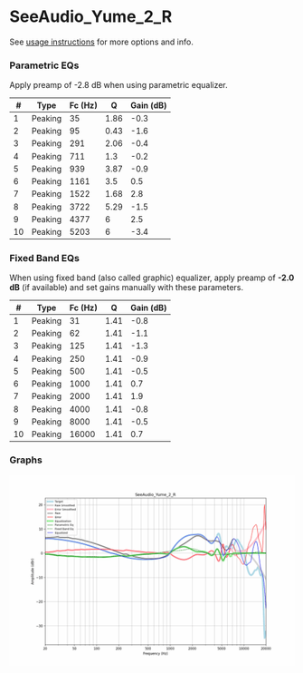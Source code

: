 # SeeAudio_Yume_2_R
See [usage instructions](https://github.com/jaakkopasanen/AutoEq#usage) for more options and info.

### Parametric EQs
Apply preamp of -2.8 dB when using parametric equalizer.

|   # | Type    |   Fc (Hz) |    Q |   Gain (dB) |
|-----|---------|-----------|------|-------------|
|   1 | Peaking |        35 | 1.86 |        -0.3 |
|   2 | Peaking |        95 | 0.43 |        -1.6 |
|   3 | Peaking |       291 | 2.06 |        -0.4 |
|   4 | Peaking |       711 | 1.3  |        -0.2 |
|   5 | Peaking |       939 | 3.87 |        -0.9 |
|   6 | Peaking |      1161 | 3.5  |         0.5 |
|   7 | Peaking |      1522 | 1.68 |         2.8 |
|   8 | Peaking |      3722 | 5.29 |        -1.5 |
|   9 | Peaking |      4377 | 6    |         2.5 |
|  10 | Peaking |      5203 | 6    |        -3.4 |

### Fixed Band EQs
When using fixed band (also called graphic) equalizer, apply preamp of **-2.0 dB** (if available) and set gains manually with these parameters.

|   # | Type    |   Fc (Hz) |    Q |   Gain (dB) |
|-----|---------|-----------|------|-------------|
|   1 | Peaking |        31 | 1.41 |        -0.8 |
|   2 | Peaking |        62 | 1.41 |        -1.1 |
|   3 | Peaking |       125 | 1.41 |        -1.3 |
|   4 | Peaking |       250 | 1.41 |        -0.9 |
|   5 | Peaking |       500 | 1.41 |        -0.5 |
|   6 | Peaking |      1000 | 1.41 |         0.7 |
|   7 | Peaking |      2000 | 1.41 |         1.9 |
|   8 | Peaking |      4000 | 1.41 |        -0.8 |
|   9 | Peaking |      8000 | 1.41 |        -0.5 |
|  10 | Peaking |     16000 | 1.41 |         0.7 |

### Graphs
![](./SeeAudio_Yume_2_R.png)
